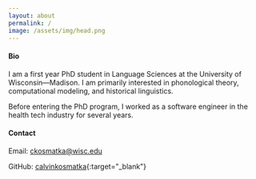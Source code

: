 ```yaml
---
layout: about
permalink: /
image: /assets/img/head.png
---
```

#### Bio
I am a first year PhD student in Language Sciences at the University of Wisconsin—Madison. I am primarily interested in phonological theory, computational modeling, and historical linguistics.

Before entering the PhD program, I worked as a software engineer in the health tech industry for several years.

#### Contact
Email: [ckosmatka@wisc.edu](mailto:ckosmatka@wisc.edu)

GitHub: [calvinkosmatka](https://github.com/calvinkosmatka){:target="_blank"}
